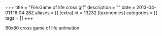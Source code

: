 +++
title = "File:Game of life cross.gif"
description = ""
date = 2013-04-01T16:04:26Z
aliases = []
[extra]
id = 13232
[taxonomies]
categories = []
tags = []
+++

80x80 cross game of life animation

